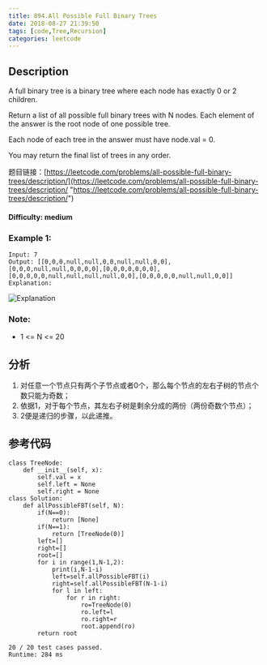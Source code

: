 ```yaml
---
title: 894.All Possible Full Binary Trees
date: 2018-08-27 21:39:50
tags: [code,Tree,Recursion]
categories: leetcode
---
```

## Description

A full binary tree is a binary tree where each node has exactly 0 or 2 children.

Return a list of all possible full binary trees with N nodes.  Each element of the answer is the root node of one possible tree.

Each node of each tree in the answer must have node.val = 0.

You may return the final list of trees in any order.

题目链接：[https://leetcode.com/problems/all-possible-full-binary-trees/description/](https://leetcode.com/problems/all-possible-full-binary-trees/description/ "https://leetcode.com/problems/all-possible-full-binary-trees/description/")

#### Difficulty: medium

<!-- more -->

### Example 1:

	Input: 7
	Output: [[0,0,0,null,null,0,0,null,null,0,0],[0,0,0,null,null,0,0,0,0],[0,0,0,0,0,0,0],[0,0,0,0,0,null,null,null,null,0,0],[0,0,0,0,0,null,null,0,0]]
	Explanation:
![Explanation](1.png)

### Note:

- 1 <= N <= 20

## 分析

1. 对任意一个节点只有两个子节点或者0个，那么每个节点的左右子树的节点个数只能为奇数；
2. 依据1，对于每个节点，其左右子树是剩余分成的两份（两份奇数个节点）；
3. 2便是递归的步骤，以此递推。

## 参考代码

    class TreeNode:
    	def __init__(self, x):
        	self.val = x
        	self.left = None
        	self.right = None
	class Solution:
		def allPossibleFBT(self, N):
        	if(N==0):
            	return [None]
        	if(N==1):
            	return [TreeNode(0)]
        	left=[]
        	right=[]
        	root=[]
        	for i in range(1,N-1,2):
            	print(i,N-1-i)
            	left=self.allPossibleFBT(i)
            	right=self.allPossibleFBT(N-1-i)
            	for l in left:
                	for r in right:
                   		ro=TreeNode(0)
                    	ro.left=l
                    	ro.right=r
                    	root.append(ro)
        	return root

	20 / 20 test cases passed.
	Runtime: 284 ms